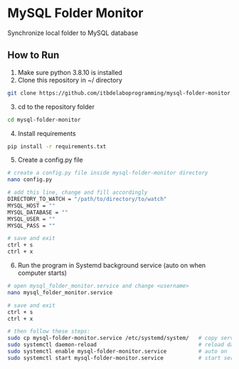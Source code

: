 # MySQL Folder Monitor
Synchronize local folder to MySQL database

## How to Run
1. Make sure python 3.8.10 is installed
2. Clone this repository in ~/ directory
```bash
git clone https://github.com/itbdelaboprogramming/mysql-folder-monitor.git
```
3. cd to the repository folder
```bash
cd mysql-folder-monitor
```

4. Install requirements
```bash
pip install -r requirements.txt
```

5. Create a config.py file
```bash
# create a config.py file inside mysql-folder-monitor directory
nano config.py

# add this line, change and fill accordingly
DIRECTORY_TO_WATCH = "/path/to/directory/to/watch"
MYSQL_HOST = ""
MYSQL_DATABASE = ""
MYSQL_USER = ""
MYSQL_PASS = ""

# save and exit
ctrl + s
ctrl + x
```



6. Run the program in Systemd background service (auto on when computer starts)
```bash
# open mysql_folder_monitor.service and change <username>
nano mysql_folder_monitor.service

# save and exit
ctrl + s
ctrl + x

# then follow these steps:
sudo cp mysql-folder-monitor.service /etc/systemd/system/   # copy service file
sudo systemctl daemon-reload                                # reload daemon
sudo systemctl enable mysql-folder-monitor.service          # auto on
sudo systemctl start mysql-folder-monitor.service           # start service
```